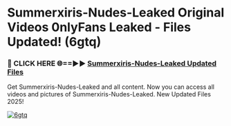 # Summerxiris-Nudes-Leaked Original Videos 0nlyFans Leaked - Files Updated! (6gtq)

<h3>🔴 CLICK HERE 🌐==►► <a href="https://tinyurl.com/5h6xmrr3" rel="nofollow">Summerxiris-Nudes-Leaked Updated Files</a></h3>

Get Summerxiris-Nudes-Leaked and all content. Now you can access all videos and pictures of Summerxiris-Nudes-Leaked. New Updated Files 2025!

[![6gtq](https://i.imgur.com/KVD873Z.gif)](https://tinyurl.com/5h6xmrr3)
